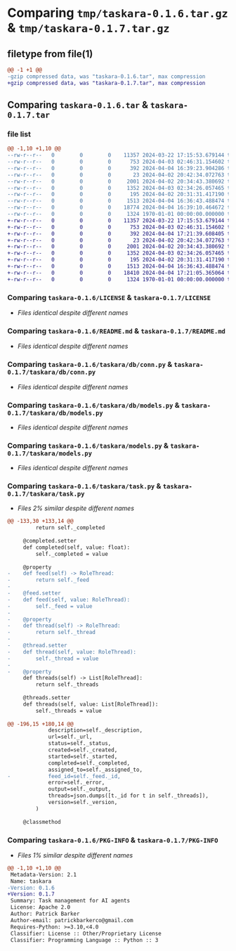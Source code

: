 # Comparing `tmp/taskara-0.1.6.tar.gz` & `tmp/taskara-0.1.7.tar.gz`

## filetype from file(1)

```diff
@@ -1 +1 @@
-gzip compressed data, was "taskara-0.1.6.tar", max compression
+gzip compressed data, was "taskara-0.1.7.tar", max compression
```

## Comparing `taskara-0.1.6.tar` & `taskara-0.1.7.tar`

### file list

```diff
@@ -1,10 +1,10 @@
--rw-r--r--   0        0        0    11357 2024-03-22 17:15:53.679144 taskara-0.1.6/LICENSE
--rw-r--r--   0        0        0      753 2024-04-03 02:46:31.154602 taskara-0.1.6/README.md
--rw-r--r--   0        0        0      392 2024-04-04 16:39:23.904286 taskara-0.1.6/pyproject.toml
--rw-r--r--   0        0        0       23 2024-04-02 20:42:34.072763 taskara-0.1.6/taskara/__init__.py
--rw-r--r--   0        0        0     2001 2024-04-02 20:34:43.380692 taskara-0.1.6/taskara/db/conn.py
--rw-r--r--   0        0        0     1352 2024-04-03 02:34:26.057465 taskara-0.1.6/taskara/db/models.py
--rw-r--r--   0        0        0      195 2024-04-02 20:31:31.417190 taskara-0.1.6/taskara/env.py
--rw-r--r--   0        0        0     1513 2024-04-04 16:36:43.488474 taskara-0.1.6/taskara/models.py
--rw-r--r--   0        0        0    18774 2024-04-04 16:39:10.464672 taskara-0.1.6/taskara/task.py
--rw-r--r--   0        0        0     1324 1970-01-01 00:00:00.000000 taskara-0.1.6/PKG-INFO
+-rw-r--r--   0        0        0    11357 2024-03-22 17:15:53.679144 taskara-0.1.7/LICENSE
+-rw-r--r--   0        0        0      753 2024-04-03 02:46:31.154602 taskara-0.1.7/README.md
+-rw-r--r--   0        0        0      392 2024-04-04 17:21:39.608405 taskara-0.1.7/pyproject.toml
+-rw-r--r--   0        0        0       23 2024-04-02 20:42:34.072763 taskara-0.1.7/taskara/__init__.py
+-rw-r--r--   0        0        0     2001 2024-04-02 20:34:43.380692 taskara-0.1.7/taskara/db/conn.py
+-rw-r--r--   0        0        0     1352 2024-04-03 02:34:26.057465 taskara-0.1.7/taskara/db/models.py
+-rw-r--r--   0        0        0      195 2024-04-02 20:31:31.417190 taskara-0.1.7/taskara/env.py
+-rw-r--r--   0        0        0     1513 2024-04-04 16:36:43.488474 taskara-0.1.7/taskara/models.py
+-rw-r--r--   0        0        0    18410 2024-04-04 17:21:05.365064 taskara-0.1.7/taskara/task.py
+-rw-r--r--   0        0        0     1324 1970-01-01 00:00:00.000000 taskara-0.1.7/PKG-INFO
```

### Comparing `taskara-0.1.6/LICENSE` & `taskara-0.1.7/LICENSE`

 * *Files identical despite different names*

### Comparing `taskara-0.1.6/README.md` & `taskara-0.1.7/README.md`

 * *Files identical despite different names*

### Comparing `taskara-0.1.6/taskara/db/conn.py` & `taskara-0.1.7/taskara/db/conn.py`

 * *Files identical despite different names*

### Comparing `taskara-0.1.6/taskara/db/models.py` & `taskara-0.1.7/taskara/db/models.py`

 * *Files identical despite different names*

### Comparing `taskara-0.1.6/taskara/models.py` & `taskara-0.1.7/taskara/models.py`

 * *Files identical despite different names*

### Comparing `taskara-0.1.6/taskara/task.py` & `taskara-0.1.7/taskara/task.py`

 * *Files 2% similar despite different names*

```diff
@@ -133,30 +133,14 @@
         return self._completed
 
     @completed.setter
     def completed(self, value: float):
         self._completed = value
 
     @property
-    def feed(self) -> RoleThread:
-        return self._feed
-
-    @feed.setter
-    def feed(self, value: RoleThread):
-        self._feed = value
-
-    @property
-    def thread(self) -> RoleThread:
-        return self._thread
-
-    @thread.setter
-    def thread(self, value: RoleThread):
-        self._thread = value
-
-    @property
     def threads(self) -> List[RoleThread]:
         return self._threads
 
     @threads.setter
     def threads(self, value: List[RoleThread]):
         self._threads = value
 
@@ -196,15 +180,14 @@
             description=self._description,
             url=self._url,
             status=self._status,
             created=self._created,
             started=self._started,
             completed=self._completed,
             assigned_to=self._assigned_to,
-            feed_id=self._feed._id,
             error=self._error,
             output=self._output,
             threads=json.dumps([t._id for t in self._threads]),
             version=self._version,
         )
 
     @classmethod
```

### Comparing `taskara-0.1.6/PKG-INFO` & `taskara-0.1.7/PKG-INFO`

 * *Files 1% similar despite different names*

```diff
@@ -1,10 +1,10 @@
 Metadata-Version: 2.1
 Name: taskara
-Version: 0.1.6
+Version: 0.1.7
 Summary: Task management for AI agents
 License: Apache 2.0
 Author: Patrick Barker
 Author-email: patrickbarkerco@gmail.com
 Requires-Python: >=3.10,<4.0
 Classifier: License :: Other/Proprietary License
 Classifier: Programming Language :: Python :: 3
```


